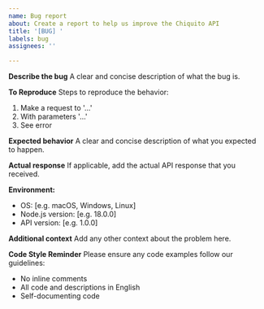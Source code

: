 ```yaml
---
name: Bug report
about: Create a report to help us improve the Chiquito API
title: '[BUG] '
labels: bug
assignees: ''

---
```


**Describe the bug**
A clear and concise description of what the bug is.

**To Reproduce**
Steps to reproduce the behavior:
1. Make a request to '...'
2. With parameters '...'
3. See error

**Expected behavior**
A clear and concise description of what you expected to happen.

**Actual response**
If applicable, add the actual API response that you received.

**Environment:**
 - OS: [e.g. macOS, Windows, Linux]
 - Node.js version: [e.g. 18.0.0]
 - API version: [e.g. 1.0.0]

**Additional context**
Add any other context about the problem here.

**Code Style Reminder**
Please ensure any code examples follow our guidelines:
- No inline comments
- All code and descriptions in English
- Self-documenting code
